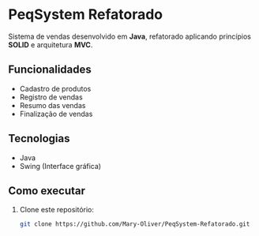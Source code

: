 # PeqSystem Refatorado

Sistema de vendas desenvolvido em **Java**, refatorado aplicando princípios **SOLID** e arquitetura **MVC**.

## Funcionalidades
- Cadastro de produtos
- Registro de vendas
- Resumo das vendas
- Finalização de vendas

## Tecnologias
- Java
- Swing (Interface gráfica)


## Como executar
1. Clone este repositório:
   ```bash
   git clone https://github.com/Mary-Oliver/PeqSystem-Refatorado.git
